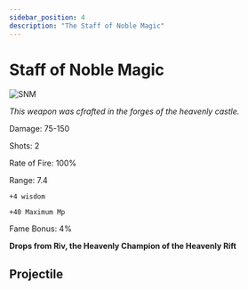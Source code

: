 ```yaml
---
sidebar_position: 4
description: "The Staff of Noble Magic"
---
```


# Staff of Noble Magic

![SNM](https://cdn.discordapp.com/attachments/1187552567295758487/1187836711305220166/Staff_of_Noble_Magic.png)

<i>This weapon was  cfrafted in the forges of the heavenly castle.</i>

Damage: 75-150

Shots: 2

Rate of Fire: 100%

Range: 7.4

    +4 wisdom
    
    +40 Maximum Mp
    
Fame Bonus: 4%

**Drops from Riv, the Heavenly Champion of the Heavenly Rift**

## Projectile
